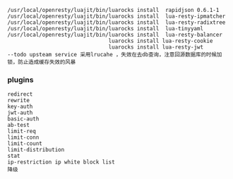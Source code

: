 
    /usr/local/openresty/luajit/bin/luarocks install  rapidjson 0.6.1-1
    /usr/local/openresty/luajit/bin/luarocks install  lua-resty-ipmatcher
    /usr/local/openresty/luajit/bin/luarocks install  lua-resty-radixtree
    /usr/local/openresty/luajit/bin/luarocks install  lua-tinyyaml
    /usr/local/openresty/luajit/bin/luarocks install  lua-resty-balancer
                                    luarocks install lua-resty-cookie
                                    luarocks install lua-resty-jwt
    --todo upsteam service 采用lrucahe ，失效在去db查询，注意回源数据库的时候加锁，防止造成缓存失效的风暴
    
### plugins
    redirect 
    rewrite
    key-auth
    jwt-auth
    basic-auth
    ab-test
    limit-req
    limit-conn
    limit-count
    limit-distribution
    stat
    ip-restriction ip white block list
    降级
    
    
        